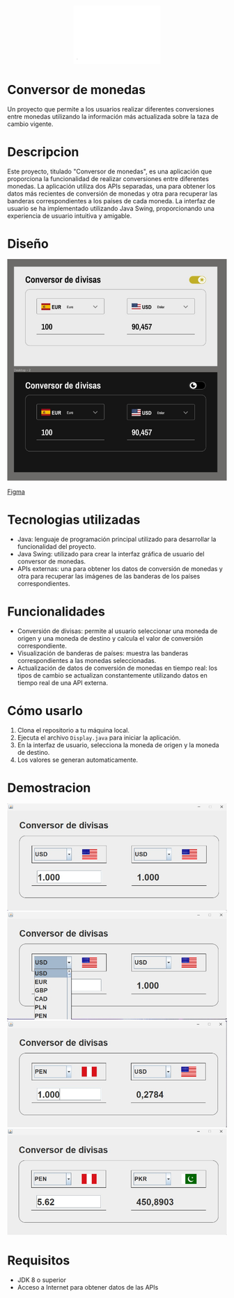 
<div align="center"><img src="static/img/oracle.png" width="200"/></div>


# Conversor de monedas
Un proyecto que permite a los usuarios realizar diferentes conversiones entre monedas utilizando la información más actualizada sobre la taza de cambio vigente.

# Descripcion
Este proyecto, titulado "Conversor de monedas", es una aplicación que proporciona la funcionalidad de realizar conversiones entre diferentes monedas. La aplicación utiliza dos APIs separadas, una para obtener los datos más recientes de conversión de monedas y otra para recuperar las banderas correspondientes a los países de cada moneda. La interfaz de usuario se ha implementado utilizando Java Swing, proporcionando una experiencia de usuario intuitiva y amigable.

# Diseño
![Diseño](/static/img/figma.jfif)

[Figma](https://www.figma.com/file/Kd3Rm5gfbg5bGLjphlCUJD/Conversor-Alura?type=design&node-id=0:1&mode=design&t=wbyggGo8mx0hu2C0-1)

# Tecnologias utilizadas
- Java: lenguaje de programación principal utilizado para desarrollar la funcionalidad del proyecto.
- Java Swing: utilizado para crear la interfaz gráfica de usuario del conversor de monedas.
- APIs externas: una para obtener los datos de conversión de monedas y otra para recuperar las imágenes de las banderas de los países correspondientes.


# Funcionalidades
- Conversión de divisas: permite al usuario seleccionar una moneda de origen y una moneda de destino y calcula el valor de conversión correspondiente.
- Visualización de banderas de países: muestra las banderas correspondientes a las monedas seleccionadas.
- Actualización de datos de conversión de monedas en tiempo real: los tipos de cambio se actualizan constantemente utilizando datos en tiempo real de una API externa.

# Cómo usarlo
1. Clona el repositorio a tu máquina local.
2. Ejecuta el archivo `Display.java` para iniciar la aplicación.
3. En la interfaz de usuario, selecciona la moneda de origen y la moneda de destino.
4. Los valores se generan automaticamente. 

# Demostracion

![Conversor de divisar ](/static/img/setup1.jfif)
![Conversor de divisar ](/static/img/setup2.jfif)
![Conversor de divisar ](/static/img/setup3.jfif)
![Conversor de divisar ](/static/img/setup4.jfif)


# Requisitos
- JDK 8 o superior
- Acceso a Internet para obtener datos de las APIs
